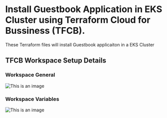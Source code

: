# Install Guestbook Application in EKS Cluster using Terraform Cloud for Bussiness (TFCB). 

These Terraform files will install Guestbook applicaiton in a EKS Cluster    


## TFCB Workspace Setup Details

### Workspace General


![This is an image](images/updateks.PNG)


### Workspace Variables 

![This is an image](images/makeESXi.PNG)



